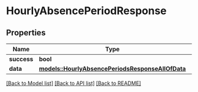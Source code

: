 # HourlyAbsencePeriodResponse

## Properties

Name | Type | Description | Notes
------------ | ------------- | ------------- | -------------
**success** | **bool** |  | 
**data** | [**models::HourlyAbsencePeriodsResponseAllOfData**](HourlyAbsencePeriodsResponse_allOf_data.md) |  | 

[[Back to Model list]](../README.md#documentation-for-models) [[Back to API list]](../README.md#documentation-for-api-endpoints) [[Back to README]](../README.md)


